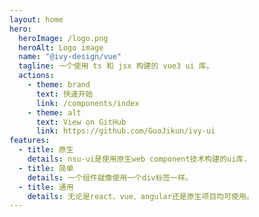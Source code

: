```yaml
---
layout: home
hero:
  heroImage: /logo.png
  heroAlt: Logo image
  name: "@ivy-design/vue"
  tagline: 一个使用 ts 和 jsx 构建的 vue3 ui 库。
  actions:
    - theme: brand
      text: 快速开始
      link: /components/index
    - theme: alt
      text: View on GitHub
      link: https://github.com/GuoJikun/ivy-ui
features:
  - title: 原生
    details: nsu-ui是使用原生web component技术构建的ui库.
  - title: 简单
    details: 一个组件就像使用一个div标签一样。
  - title: 通用
    details: 无论是react、vue、angular还是原生项目均可使用。
---
```

